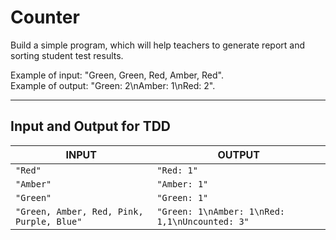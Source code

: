 # Counter

Build a simple program, which will help teachers to generate report and sorting student test results.

Example of input: "Green, Green, Red, Amber, Red".  
Example of output: "Green: 2\nAmber: 1\nRed: 2".

---
## Input and Output for TDD

| INPUT | OUTPUT |
| ----- | ------ |
| `"Red"` | `"Red: 1"` |
| `"Amber"` | `"Amber: 1"` |
| `"Green"` | `"Green: 1"` |
| `"Green, Amber, Red, Pink, Purple, Blue"` | `"Green: 1\nAmber: 1\nRed: 1,1\nUncounted: 3"` |
